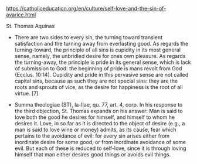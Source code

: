 https://catholiceducation.org/en/culture/self-love-and-the-sin-of-avarice.html

St. Thomas Aquinas
- There are two sides to every sin, the turning toward transient satisfaction and the turning away from everlasting good. As regards the turning-toward, the principle of all sins is cupidity in its most general sense, namely, the unbridled desire for ones own pleasure. As regards the turning-away, the principle is pride in its general sense, which is lack of submission to God: the beginning of pride is mans revolt from God (Ecclus. 10:14). Cupidity and pride in this pervasive sense are not called capital sins, because as such they are not special sins: they are the roots and sprouts of vice, as the desire for happiness is the root of all virtue. [7]

- Summa theologiae (ST), la-IIae, qu. 77, art. 4, corp. In his response to the third objection, St. Thomas expands on his answer: Man is said to love both the good he desires for himself, and himself to whom he desires it. Love, in so far as it is directed to the object of desire (e.g., a man is said to love wine or money) admits, as its cause, fear which pertains to the avoidance of evil: for every sin arises either from inordinate desire for some good, or from inordinate avoidance of some evil. But each of these is reduced to self-love, since it is through loving himself that man either desires good things or avoids evil things.